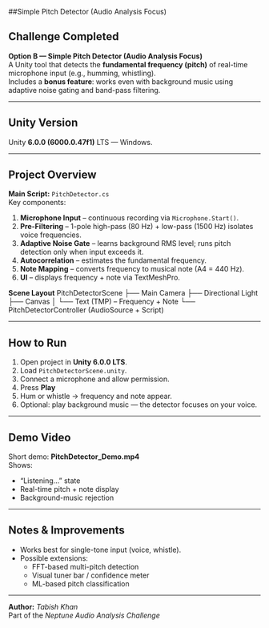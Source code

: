 ##Simple Pitch Detector (Audio Analysis Focus)

## Challenge Completed
**Option B — Simple Pitch Detector (Audio Analysis Focus)**  
A Unity tool that detects the **fundamental frequency (pitch)** of real-time microphone input (e.g., humming, whistling).  
Includes a **bonus feature**: works even with background music using adaptive noise gating and band-pass filtering.

---

## Unity Version
Unity **6.0.0 (6000.0.47f1)** LTS — Windows.

---

## Project Overview
**Main Script:** `PitchDetector.cs`  
Key components:
1. **Microphone Input** – continuous recording via `Microphone.Start()`.  
2. **Pre-Filtering** – 1-pole high-pass (80 Hz) + low-pass (1500 Hz) isolates voice frequencies.  
3. **Adaptive Noise Gate** – learns background RMS level; runs pitch detection only when input exceeds it.  
4. **Autocorrelation** – estimates the fundamental frequency.  
5. **Note Mapping** – converts frequency to musical note (A4 = 440 Hz).  
6. **UI** – displays frequency + note via TextMeshPro.

**Scene Layout**
PitchDetectorScene
├── Main Camera
├── Directional Light
├── Canvas
│ └── Text (TMP) – Frequency + Note
└── PitchDetectorController (AudioSource + Script)


---

## How to Run
1. Open project in **Unity 6.0.0 LTS**.  
2. Load `PitchDetectorScene.unity`.  
3. Connect a microphone and allow permission.  
4. Press **Play**  
5. Hum or whistle → frequency and note appear.  
6. Optional: play background music — the detector focuses on your voice.

---

## Demo Video
Short demo: **PitchDetector_Demo.mp4**  
Shows:  
- “Listening…” state  
- Real-time pitch + note display  
- Background-music rejection

---

## Notes & Improvements
- Works best for single-tone input (voice, whistle).  
- Possible extensions:
  - FFT-based multi-pitch detection  
  - Visual tuner bar / confidence meter  
  - ML-based pitch classification

---

**Author:** *Tabish Khan*  
Part of the *Neptune Audio Analysis Challenge*
